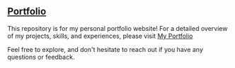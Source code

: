 ## [Portfolio](https://mclilzee.github.io/portfolio)

This repository is for my personal portfolio website!
For a detailed overview of my projects, skills, and experiences, please visit [My Portfolio](https://mclilzee.github.io/portfolio)

Feel free to explore, and don't hesitate to reach out if you have any questions or feedback.
